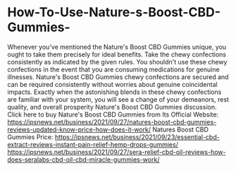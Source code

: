 # How-To-Use-Nature-s-Boost-CBD-Gummies-
Whenever you've mentioned the Nature's Boost CBD Gummies unique, you ought to take them precisely for ideal benefits. Take the chewy confections consistently as indicated by the given rules. You shouldn't use these chewy confections in the event that you are consuming medications for genuine illnesses. Nature's Boost CBD Gummies chewy confections are secured and can be required consistently without worries about genuine coincidental impacts. Exactly when the astonishing blends in these chewy confections are familiar with your system, you will see a change of your demeanors, rest quality, and overall prosperity Nature's Boost CBD Gummies discussion. Click here to buy Nature's Boost CBD Gummies from Its Official Website: https://ipsnews.net/business/2021/09/27/natures-boost-cbd-gummies-reviews-updated-know-price-how-does-it-work/  Natures Boost CBD Gummies Price: https://ipsnews.net/business/2021/09/23/essential-cbd-extract-reviews-instant-pain-relief-hemp-drops-gummies/  https://ipsnews.net/business/2021/09/27/sera-relief-cbd-oil-reviews-how-does-seralabs-cbd-oil-cbd-miracle-gummies-work/
